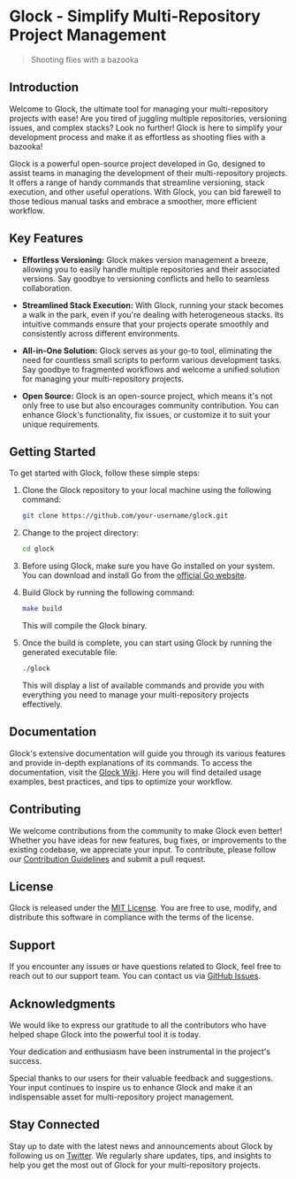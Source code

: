 # Glock - Simplify Multi-Repository Project Management

> Shooting flies with a bazooka

<!-- ![Glock Logo](glock_logo.png) -->

## Introduction

Welcome to Glock, the ultimate tool for managing your multi-repository projects with ease! Are you tired of juggling multiple repositories, versioning issues, and complex stacks? Look no further! Glock is here to simplify your development process and make it as effortless as shooting flies with a bazooka!

Glock is a powerful open-source project developed in Go, designed to assist teams in managing the development of their multi-repository projects. It offers a range of handy commands that streamline versioning, stack execution, and other useful operations. With Glock, you can bid farewell to those tedious manual tasks and embrace a smoother, more efficient workflow.

## Key Features

- **Effortless Versioning:** Glock makes version management a breeze, allowing you to easily handle multiple repositories and their associated versions. Say goodbye to versioning conflicts and hello to seamless collaboration.

- **Streamlined Stack Execution:** With Glock, running your stack becomes a walk in the park, even if you're dealing with heterogeneous stacks. Its intuitive commands ensure that your projects operate smoothly and consistently across different environments.

- **All-in-One Solution:** Glock serves as your go-to tool, eliminating the need for countless small scripts to perform various development tasks. Say goodbye to fragmented workflows and welcome a unified solution for managing your multi-repository projects.

- **Open Source:** Glock is an open-source project, which means it's not only free to use but also encourages community contribution. You can enhance Glock's functionality, fix issues, or customize it to suit your unique requirements.

## Getting Started

To get started with Glock, follow these simple steps:

1. Clone the Glock repository to your local machine using the following command:

   ```bash
   git clone https://github.com/your-username/glock.git
   ```

2. Change to the project directory:

   ```bash
   cd glock
   ```

3. Before using Glock, make sure you have Go installed on your system. You can download and install Go from the [official Go website](https://golang.org/dl/).

4. Build Glock by running the following command:

   ```bash
   make build
   ```

   This will compile the Glock binary.

5. Once the build is complete, you can start using Glock by running the generated executable file:

   ```bash
   ./glock
   ```

   This will display a list of available commands and provide you with everything you need to manage your multi-repository projects effectively.

## Documentation

Glock's extensive documentation will guide you through its various features and provide in-depth explanations of its commands. To access the documentation, visit the [Glock Wiki](https://github.com/your-username/glock/wiki). Here you will find detailed usage examples, best practices, and tips to optimize your workflow.

## Contributing

We welcome contributions from the community to make Glock even better! Whether you have ideas for new features, bug fixes, or improvements to the existing codebase, we appreciate your input. To contribute, please follow our [Contribution Guidelines](CONTRIBUTING.md) and submit a pull request.

## License

Glock is released under the [MIT License](LICENSE). You are free to use, modify, and distribute this software in compliance with the terms of the license.

## Support

If you encounter any issues or have questions related to Glock, feel free to reach out to our support team. You can contact us via [GitHub Issues](https://github.com/your-username/glock/issues).

## Acknowledgments

We would like to express our gratitude to all the contributors who have helped shape Glock into the powerful tool it is today.

 Your dedication and enthusiasm have been instrumental in the project's success.

Special thanks to our users for their valuable feedback and suggestions. Your input continues to inspire us to enhance Glock and make it an indispensable asset for multi-repository project management.

## Stay Connected

Stay up to date with the latest news and announcements about Glock by following us on [Twitter](https://twitter.com/glock_project). We regularly share updates, tips, and insights to help you get the most out of Glock for your multi-repository projects.
